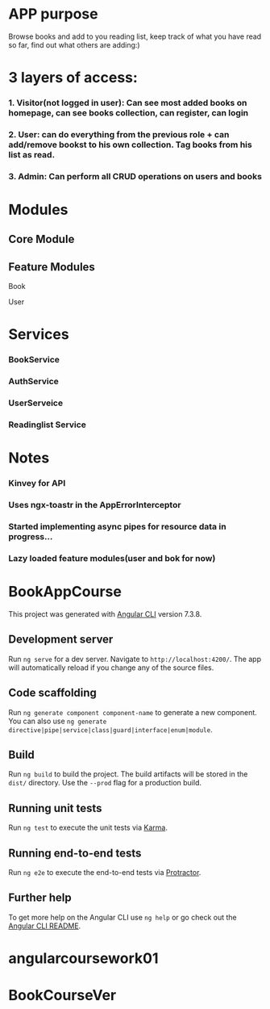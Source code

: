 # APP purpose

Browse books and add to you reading list, keep track of what you have read so far, find out what others are adding:)

# 3 layers of access:

### 1. Visitor(not logged in user): Can see most added books on homepage, can see books collection, can register, can login

### 2. User: can do everything from the previous role + can add/remove bookst to his own collection. Tag books from his list as read.

### 3. Admin: Can perform all CRUD operations on users and books

# Modules
## Core Module
## Feature Modules
Book


User

# Services
### BookService
### AuthService
### UserServeice
### Readinglist Service

# Notes
###  Kinvey for API
###  Uses ngx-toastr in the AppErrorInterceptor
###  Started implementing async pipes for resource data in progress...
###  Lazy loaded feature modules(user and bok for now)


# BookAppCourse

This project was generated with [Angular CLI](https://github.com/angular/angular-cli) version 7.3.8.

## Development server

Run `ng serve` for a dev server. Navigate to `http://localhost:4200/`. The app will automatically reload if you change any of the source files.

## Code scaffolding

Run `ng generate component component-name` to generate a new component. You can also use `ng generate directive|pipe|service|class|guard|interface|enum|module`.

## Build

Run `ng build` to build the project. The build artifacts will be stored in the `dist/` directory. Use the `--prod` flag for a production build.

## Running unit tests

Run `ng test` to execute the unit tests via [Karma](https://karma-runner.github.io).

## Running end-to-end tests

Run `ng e2e` to execute the end-to-end tests via [Protractor](http://www.protractortest.org/).

## Further help

To get more help on the Angular CLI use `ng help` or go check out the [Angular CLI README](https://github.com/angular/angular-cli/blob/master/README.md).
# angularcoursework01

# BookCourseVer

